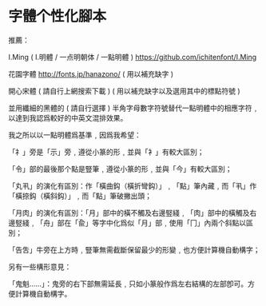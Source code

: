# 字體个性化腳本

推薦：

I.Ming ( I.明體 / 一点明朝体 / 一點明體 ) https://github.com/ichitenfont/I.Ming

花園字體 http://fonts.jp/hanazono/  ( 用以補充缺字 ) 

開心宋體 ( 請自行上網搜索下載 ) ( 用以補充缺字以及選用其中的標點符號 ) 

並用纖細的黑體的 ( 請自行選擇 ) 半角字母數字符號替代一點明體中的相應字符﹐以達到我認爲較好的中英文混排效果。

我之所以以一點明體爲基準﹐因爲我希望：

「礻」旁是「示」旁﹐遵從小篆的形﹐並與「衤」有較大區別；

「令」部的最後那个點是豎筆﹐遵從小篆的形﹐並與「今」有較大區別；

「丸丮」的演化有區別：作「橫曲鈎（橫折彎鈎）」﹐「點」筆內藏﹐而「丮」作「橫捺鈎（橫斜鈎）」﹐而「點」筆破撇出頭；

「月肉」的演化有區別：「月」部中的橫不觸及右邊竪綫﹐「肉」部中的橫觸及右邊竪綫﹐「舟」部在「兪」等字中化爲似「月」部﹐使用「冂」內兩个斜點以區別；

「告吿」牛旁在上方時﹐豎筆無需截斷保留最少的形變﹐也方便計算機自動構字；

另有一些構形意見：

「鬼魁……」：鬼旁的右下部無需延長﹐只如小篆般作爲左右結構的左部卽可。方便計算機自動構字。
